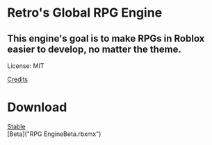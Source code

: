 # Retro's Global RPG Engine
## This engine's goal is to make RPGs in Roblox easier to develop, no matter the theme.

License: MIT

[Credits](credits.md)<br>

# Download

[Stable](OpenSourceEngine.rbxmx)<br>
[Beta]("RPG EngineBeta.rbxmx")
